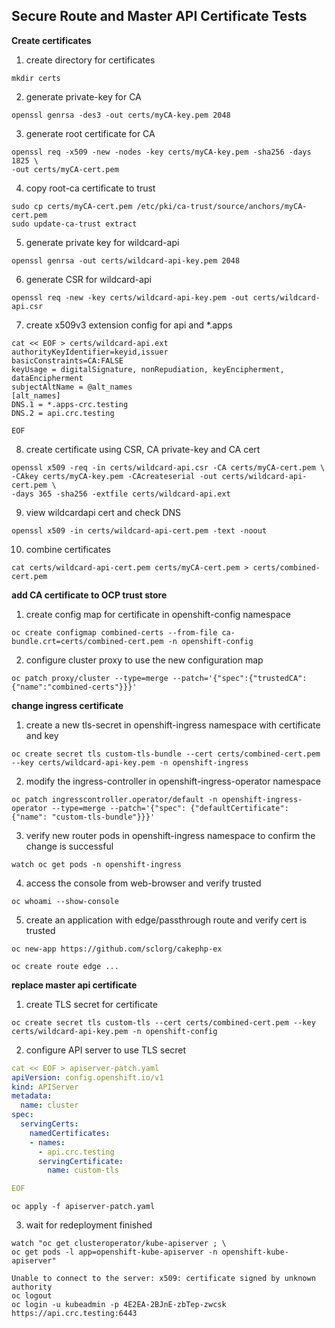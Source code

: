 ## Secure Route and Master API Certificate Tests 

**Create certificates**
1. create directory for certificates
```
mkdir certs
```
2. generate private-key for CA
```
openssl genrsa -des3 -out certs/myCA-key.pem 2048
```
3. generate root certificate for CA
```
openssl req -x509 -new -nodes -key certs/myCA-key.pem -sha256 -days 1825 \
-out certs/myCA-cert.pem
```
4. copy root-ca certificate to trust
```
sudo cp certs/myCA-cert.pem /etc/pki/ca-trust/source/anchors/myCA-cert.pem
sudo update-ca-trust extract
```
5. generate private key for wildcard-api
```
openssl genrsa -out certs/wildcard-api-key.pem 2048
```
6. generate CSR for wildcard-api
```
openssl req -new -key certs/wildcard-api-key.pem -out certs/wildcard-api.csr
```
7. create x509v3 extension config for api and *.apps
```
cat << EOF > certs/wildcard-api.ext
authorityKeyIdentifier=keyid,issuer
basicConstraints=CA:FALSE
keyUsage = digitalSignature, nonRepudiation, keyEncipherment, dataEncipherment
subjectAltName = @alt_names
[alt_names]
DNS.1 = *.apps-crc.testing
DNS.2 = api.crc.testing

EOF
```
8. create certificate using CSR, CA private-key and CA cert
```
openssl x509 -req -in certs/wildcard-api.csr -CA certs/myCA-cert.pem \
-CAkey certs/myCA-key.pem -CAcreateserial -out certs/wildcard-api-cert.pem \
-days 365 -sha256 -extfile certs/wildcard-api.ext
```
9. view wildcardapi cert and check DNS
```
openssl x509 -in certs/wildcard-api-cert.pem -text -noout
```
10. combine certificates
```
cat certs/wildcard-api-cert.pem certs/myCA-cert.pem > certs/combined-cert.pem
```

**add CA certificate to OCP trust store**
1. create config map for certificate in openshift-config namespace
```
oc create configmap combined-certs --from-file ca-bundle.crt=certs/combined-cert.pem -n openshift-config
```
2. configure cluster proxy to use the new configuration map
```
oc patch proxy/cluster --type=merge --patch='{"spec":{"trustedCA":{"name":"combined-certs"}}}'
```

**change ingress certificate**
1. create a new tls-secret in openshift-ingress namespace with certificate and key
```
oc create secret tls custom-tls-bundle --cert certs/combined-cert.pem --key certs/wildcard-api-key.pem -n openshift-ingress
```
2. modify the ingress-controller in openshift-ingress-operator namespace 
```
oc patch ingresscontroller.operator/default -n openshift-ingress-operator --type=merge --patch='{"spec": {"defaultCertificate": {"name": "custom-tls-bundle"}}}'
```
3. verify new router pods in openshift-ingress namespace to confirm the change is successful
```
watch oc get pods -n openshift-ingress
```
4. access the console from web-browser and verify trusted
```
oc whoami --show-console
```
5. create an application with edge/passthrough route and verify cert is trusted
```
oc new-app https://github.com/sclorg/cakephp-ex
```
```
oc create route edge ...
```
**replace master api certificate**
1. create TLS secret for certificate
```
oc create secret tls custom-tls --cert certs/combined-cert.pem --key certs/wildcard-api-key.pem -n openshift-config
```
2. configure API server to use TLS secret
```yaml
cat << EOF > apiserver-patch.yaml
apiVersion: config.openshift.io/v1
kind: APIServer
metadata:
  name: cluster
spec:
  servingCerts:
    namedCertificates:
    - names:
      - api.crc.testing
      servingCertificate:
        name: custom-tls

EOF
```
```
oc apply -f apiserver-patch.yaml
```
3. wait for redeployment finished
```
watch "oc get clusteroperator/kube-apiserver ; \
oc get pods -l app=openshift-kube-apiserver -n openshift-kube-apiserver"
```
```
Unable to connect to the server: x509: certificate signed by unknown authority
oc logout
oc login -u kubeadmin -p 4E2EA-2BJnE-zbTep-zwcsk https://api.crc.testing:6443
```
